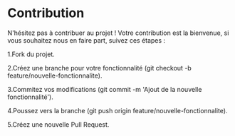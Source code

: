 # Contribution

N'hésitez pas à contribuer au projet !
Votre contribution est la bienvenue, si vous souhaitez nous en faire part, suivez ces étapes :

1.Fork du projet.

2.Créez une branche pour votre fonctionnalité (git checkout -b feature/nouvelle-fonctionnalite).

3.Commitez vos modifications (git commit -m 'Ajout de la nouvelle fonctionnalité').

4.Poussez vers la branche (git push origin feature/nouvelle-fonctionnalite).

5.Créez une nouvelle Pull Request.
